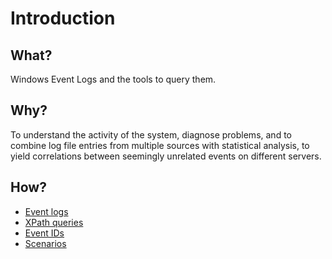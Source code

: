# Introduction

## What?

Windows Event Logs and the tools to query them.

## Why?

To understand the activity of the system, diagnose problems, and to combine log file entries from multiple sources with 
statistical analysis, to yield correlations between seemingly unrelated events on different servers.

## How?

* [Event logs](events.md)
* [XPath queries](xpath.md)
* [Event IDs](ids.md)
* [Scenarios](scenarios.md)

